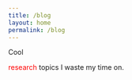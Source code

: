 ```yaml
---
title: /blog
layout: home
permalink: /blog
---
```


<p>
Cool <div style="color:red;display:inline;">research</div> topics I waste my time on.
</p>

